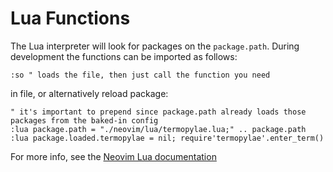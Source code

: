 # Lua Functions

The Lua interpreter will look for packages on the `package.path`. During development the functions can be imported as follows:

```vim
:so " loads the file, then just call the function you need
```

in file, or alternatively reload package:

``` vim
" it's important to prepend since package.path already loads those packages from the baked-in config
:lua package.path = "./neovim/lua/termopylae.lua;" .. package.path
:lua package.loaded.termopylae = nil; require'termopylae'.enter_term()
```

For more info, see the [Neovim Lua documentation](https://neovim.io/doc/user/lua.html)
